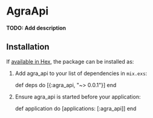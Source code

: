 # AgraApi

**TODO: Add description**

## Installation

If [available in Hex](https://hex.pm/docs/publish), the package can be installed as:

  1. Add agra_api to your list of dependencies in `mix.exs`:

        def deps do
          [{:agra_api, "~> 0.0.1"}]
        end

  2. Ensure agra_api is started before your application:

        def application do
          [applications: [:agra_api]]
        end

